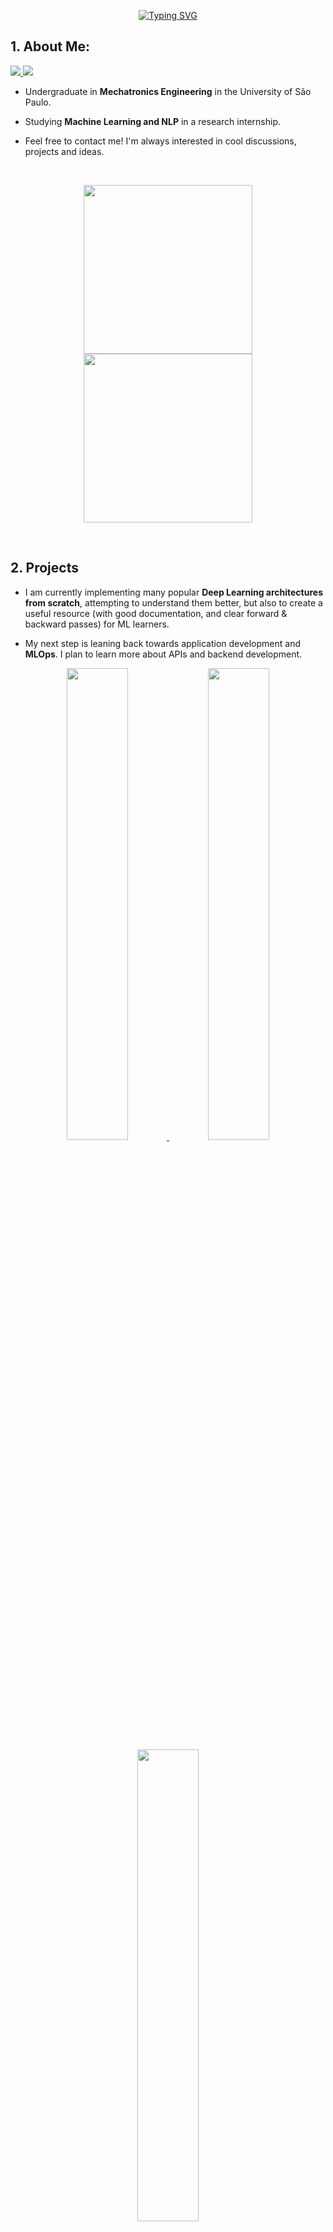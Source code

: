 <p align="center">
<a href="https://github.com/eduardoleao052">
    <img src="https://readme-typing-svg.demolab.com?font=Georgia&size=18&duration=2000&pause=100&color=2C89F7&multiline=true&width=500&height=50&lines=Eduardo+Leitão+da+Cunha+Opice+Leão;Engineering+Student+%7C+ML+Research+Intern+%7C+NLP" alt="Typing SVG" />
</a>
</p>

## 1. About Me:
<a href="https://www.linkedin.com/in/eduardoleao052/">
    <img src="https://img.shields.io/badge/-Linkedin-blue?style=for-the-badge&logo=linkedin">
</a>
<a href="mailto:eduardoleao052@usp.br">
    <img src="https://img.shields.io/badge/-Email-red?style=for-the-badge&logo=gmail&logoColor=white">
</a>

* Undergraduate in __Mechatronics Engineering__ in the University of São Paulo. 

* Studying __Machine Learning and NLP__ in a research internship.

* Feel free to contact me! I'm always interested in cool discussions, projects and ideas.

<br/>

<p align="center">
        <img height=270 src="https://github-readme-stats.vercel.app/api?username=eduardoleao052&show_icons=true&hide_rank=true&theme=github_dark_dimmed" />
        <img height=270 src="https://github-readme-stats.vercel.app/api/top-langs/?username=eduardoleao052&theme=github_dark_dimmed" />
</p>

<br/> 


## 2. Projects
* I am currently implementing many popular __Deep Learning architectures from scratch__, attempting to understand them better, but also to create a useful resource (with good documentation, and clear forward & backward passes) for ML learners.
  
* My next step is leaning back towards application development and __MLOps__. I plan to learn more about APIs and backend development.

<p align="center" width = "45%">
<a href="https://github.com/eduardoleao052/Transformer-from-scratch">
<img src="https://github-readme-stats.vercel.app/api/pin/?username=eduardoleao052&repo=Transformer-from-scratch&show_icons=true&hide_border=false&theme=github_dark_dimmed" width = "44%"/>
</a>

<a href="https://github.com/eduardoleao052/LSTM-from-scratch">
<img src="https://github-readme-stats.vercel.app/api/pin/?username=eduardoleao052&repo=LSTM-from-scratch&show_icons=true&hide_border=false&theme=github_dark_dimmed" width = "44%" />
</a>
</p>

<p align="center" width = "45%">
<a href="https://github.com/eduardoleao052/CNN-from-scratch">
<img src="https://github-readme-stats.vercel.app/api/pin/?username=eduardoleao052&repo=CNN-from-scratch&show_icons=true&hide_border=false&theme=github_dark_dimmed" width = "44%" />
</a>
</p>

<br>
</br>

<br/><br/><br/><br/><br/><br/><br/><br/><br/><br/><br/><br/>





## 3. Technologies

<a href="https://github.com/eduardoleao052/Transformer-from-scratch.git">
    <img src="https://img.shields.io/badge/Python-FFD43B?style=for-the-badge&logo=python&logoColor=blue">
</a>
<a href="https://github.com/eduardoleao052/CNN-from-scratch.git">
    <img src="https://img.shields.io/badge/Numpy-777BB4?style=for-the-badge&logo=numpy&logoColor=white">
</a>
<a href="https://github.com/eduardoleao052/CNN-from-scratch.git">
    <img src="https://img.shields.io/badge/PyTorch-EE4C2C?style=for-the-badge&logo=pytorch&logoColor=white">
</a>
<a href="https://github.com/eduardoleao052/CNN-from-scratch.git">
    <img src="https://img.shields.io/badge/Pandas-2C2D72?style=for-the-badge&logo=pandas&logoColor=white">
</a>
</br>
<a href="https://github.com/eduardoleao052/CNN-from-scratch.git">
    <img src="https://img.shields.io/badge/scikit_learn-F7931E?style=for-the-badge&logo=scikit-learn&logoColor=white">
</a>
<a href="https://github.com/eduardoleao052/CNN-from-scratch.git">
    <img src="https://img.shields.io/badge/Docker-2CA5E0?style=for-the-badge&logo=docker&logoColor=white">
</a>
</br>
<a href="https://github.com/eduardoleao052/CNN-from-scratch.git">
    <img src="https://img.shields.io/badge/GIT-E44C30?style=for-the-badge&logo=git&logoColor=white">
</a>
